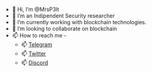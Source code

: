 - 👋 Hi, I’m @MrsP3lt
- 👀 I’m an Indipendent Security researcher
- 🌱 I’m currently working with blockchain technologies.
- 💞️ I’m looking to collaborate on blockchain
- 📫 How to reach me -
   - 📫 [Telegram](https://t.me/mrsp3lt)
   - 📫 [Twitter](https://twitter.com/MrsP3lt)
   - 📫 [Discord](https://discord.com/users/923146450462986292)

<!---
MrsP3lt/MrsP3lt is a ✨ special ✨ repository because its `README.md` (this file) appears on your GitHub profile.
You can click the Preview link to take a look at your changes.
--->
